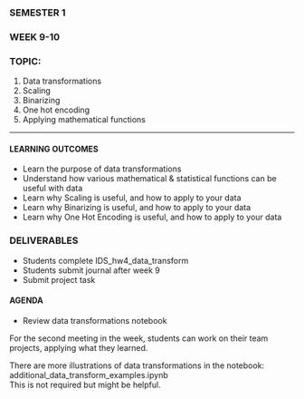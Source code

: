 ### SEMESTER 1
### WEEK 9-10
### TOPIC: 
   1) Data transformations
   2) Scaling
   3) Binarizing
   4) One hot encoding
   5) Applying mathematical functions
   
---  

#### LEARNING OUTCOMES
- Learn the purpose of data transformations
- Understand how various mathematical & statistical functions can be useful with data
- Learn why Scaling is useful, and how to apply to your data
- Learn why Binarizing is useful, and how to apply to your data
- Learn why One Hot Encoding is useful, and how to apply to your data

### DELIVERABLES
- Students complete IDS_hw4_data_transform
- Students submit journal after week 9
- Submit project task

#### AGENDA

- Review data transformations notebook

For the second meeting in the week, students can work on their team projects, applying what they learned.

There are more illustrations of data transformations in the notebook: additional_data_transform_examples.ipynb  
This is not required but might be helpful.
